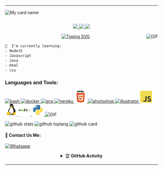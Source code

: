----

  ![My card name](https://cardivo.vercel.app/api?name=Prebath%20Senevirathna&description=Hi,%20i%27m%20a%20%20%20simple%20developer%20and%20i%27m%2018%20y.o.%20Nice%20to%20meet%20you%20%F0%9F%91%8B&image=https://avatars.githubusercontent.com/u/85840062?v=4&backgroundColor=%23ecf0f1&github=MrChaby&pattern=leaf&colorPattern=%23eaeaea)
</p>

##
<p align="center">
  <a href="https://github.com/MrChaby">
    <img src="https://komarev.com/ghpvc/?username=MrChaby&label=Profile%20views&color=ff69b4&label=Profile+Views&style=plastic">

  </a>
  <a href="https://github.com/MrChaby?tab=stars">
    <img src="https://img.shields.io/github/stars/MrChaby?color=ff69b4&label=Stars&style=plastic">

  </a>
  <a href="https://github.com/MrChaby?tab=followers">
    <img src="https://img.shields.io/github/followers/MrChaby?color=ff69b4&label=Followers&style=plastic">

  </a>
</p>

  
<img align="right" alt="GIF" height="125px" src="https://media.giphy.com/media/0YLMNYmGyMfcqRX1j1/source.gif" />
<p align="center">
    <a href="https://github.com/TOXIC-DEVIL">
        <img
            src="https://readme-typing-svg.herokuapp.com?size=30&width=800&lines=👋++Welcome+To+My+Profile...+I+Am+Budy+x+🙄🏷"
            alt="Typing SVG"
        />
    </a>
</p>


```
📃  I'm currently learning:
- NodeJS
- Javascript
- Java
- Html
- css
```  
<h3 align="left">Languages and Tools:</h3>
<p align="left"> <a href="https://www.gnu.org/software/bash/" target="_blank"> <img src="https://www.vectorlogo.zone/logos/gnu_bash/gnu_bash-icon.svg" alt="bash" width="40" height="40"/> </a> <a href="https://gitlab.com" target="_blank"> <img src="https://www.vectorlogo.zone/logos/gitlab/gitlab-icon.svg" alt="docker" width="40" height="40"/> </a> <a href="https://cloud.google.com" target="_blank"> <img src="https://www.vectorlogo.zone/logos/google_cloud/google_cloud-icon.svg" alt="gcp" width="40" height="40"/> </a> <a href="https://heroku.com" target="_blank"> <img src="https://www.vectorlogo.zone/logos/heroku/heroku-icon.svg" alt="heroku" width="40" height="40"/> </a> <a href="https://www.w3.org/html/" target="_blank"> <img src="https://raw.githubusercontent.com/devicons/devicon/master/icons/html5/html5-original-wordmark.svg" alt="html5" width="40" height="40"/> </a> <a href="https://www.adobe.com/products/photoshop.html" target="_blank"> <img src="https://www.svgrepo.com/show/184132/adobe-photoshop.svg" alt="photoshop" width="40" height="40"/> </a> <a href="https://www.adobe.com/in/products/illustrator.html" target="_blank"> <img src="https://www.vectorlogo.zone/logos/adobe_illustrator/adobe_illustrator-icon.svg" alt="illustrator" width="40" height="40"/> </a> <a href="https://developer.mozilla.org/en-US/docs/Web/JavaScript" target="_blank"> <img src="https://raw.githubusercontent.com/devicons/devicon/master/icons/javascript/javascript-original.svg" alt="javascript" width="40" height="40"/> </a> <a href="https://www.linux.org/" target="_blank"> <img src="https://raw.githubusercontent.com/devicons/devicon/master/icons/linux/linux-original.svg" alt="linux" width="40" height="40"/> </a> <a href="https://nodejs.org" target="_blank"> <img src="https://raw.githubusercontent.com/devicons/devicon/master/icons/nodejs/nodejs-original-wordmark.svg" alt="nodejs" width="40" height="40"/> </a> <a href="https://www.python.org" target="_blank"> <img src="https://raw.githubusercontent.com/devicons/devicon/master/icons/python/python-original.svg" alt="python" width="40" height="40"/> </a>

  

<img align="center" fit="fill" alt="GIF" src="https://media.giphy.com/media/836HiJc7pgzy8iNXCn/giphy.gif" />

![github stats](https://github-readme-stats.vercel.app/api?username=MrChaby&show_icons=true&theme=radical)
![github toplang](https://github-readme-stats.vercel.app/api/top-langs/?username=MrChaby&layout=compact&theme=nightowl)
![github card](https://github-readme-stats.vercel.app/api/pin/?username=MrChaby&repo=Jessi&theme=nightowl)

  #### 🚀 Contact Us Me:
<a href="https://wa.me/380944028752" target="_blank"><img src="https://img.shields.io/badge/Whatsapp-%808080.svg?&style=flat-square&logo=Whatsapp&logoColor=white" alt="Whatsapp"></a>


  <div align="center">
 <details>
    <summary>&#127942 <b>GitHub Activity</b></summary><br/>

![Metrics](https://metrics.lecoq.io/MrChaby?template=classic&followup=1&isocalendar=1&languages=1&isocalendar.duration=half-year&config.timezone=IndiaStandardTime%2FIstanbul)

[![News](https://github-readme-stats.vercel.app/api/pin/?username=MrChaby&theme=highcontrast&repo=Jessi-4r-whatsAlexa)](https://github.com/MrChaby/Jessi-4r-whatsAlexa)

</details>
  
----
